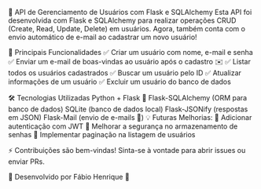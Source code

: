 🚀 API de Gerenciamento de Usuários com Flask e SQLAlchemy
Esta API foi desenvolvida com Flask e SQLAlchemy para realizar operações CRUD (Create, Read, Update, Delete) em usuários. Agora, também conta com o envio automático de e-mail ao cadastrar um novo usuário!

🔹 Principais Funcionalidades
✅ Criar um usuário com nome, e-mail e senha
✅ Enviar um e-mail de boas-vindas ao usuário após o cadastro ✉️
✅ Listar todos os usuários cadastrados
✅ Buscar um usuário pelo ID
✅ Atualizar informações de um usuário
✅ Excluir um usuário do banco de dados

🛠 Tecnologias Utilizadas
Python + Flask 🐍
Flask-SQLAlchemy (ORM para banco de dados)
SQLite (banco de dados local)
Flask-JSONify (respostas em JSON)
Flask-Mail (envio de e-mails 📩)
💡 Futuras Melhorias:
🔐 Adicionar autenticação com JWT
🔑 Melhorar a segurança no armazenamento de senhas
📄 Implementar paginação na listagem de usuários

⚡ Contribuições são bem-vindas! Sinta-se à vontade para abrir issues ou enviar PRs.

📌 Desenvolvido por Fábio Henrique 🚀